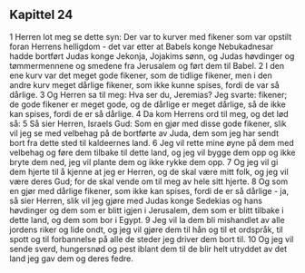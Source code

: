 ## Kapittel 24

1 Herren lot meg se dette syn: Der var to kurver med fikener som var opstilt foran Herrens helligdom - det var etter at Babels konge Nebukadnesar hadde bortført Judas konge Jekonja, Jojakims sønn, og Judas høvdinger og tømmermennene og smedene fra Jerusalem og ført dem til Babel.
2 I den ene kurv var det meget gode fikener, som de tidlige fikener, men i den andre kurv meget dårlige fikener, som ikke kunne spises, fordi de var så dårlige.
3 Og Herren sa til meg: Hva ser du, Jeremias? Jeg svarte: fikener; de gode fikener er meget gode, og de dårlige er meget dårlige, så de ikke kan spises, fordi de er så dårlige.
4 Da kom Herrens ord til meg, og det lød så:
5 Så sier Herren, Israels Gud: Som en gjør med disse gode fikener, slik vil jeg se med velbehag på de bortførte av Juda, dem som jeg har sendt bort fra dette sted til kaldeernes land.
6 Jeg vil rette mine øyne på dem med velbehag og føre dem tilbake til dette land, og jeg vil bygge dem opp og ikke bryte dem ned, jeg vil plante dem og ikke rykke dem opp.
7 Og jeg vil gi dem hjerte til å kjenne at jeg er Herren, og de skal være mitt folk, og jeg vil være deres Gud; for de skal vende om til meg av hele sitt hjerte.
8 Og som en gjør med dårlige fikener, som ikke kan spises, fordi de er så dårlige - ja, så sier Herren, slik vil jeg gjøre med Judas konge Sedekias og hans høvdinger og dem som er blitt igjen i Jerusalem, dem som er blitt tilbake i dette land, og dem som bor i Egypt.
9 Jeg vil la dem bli mishandlet av alle jordens riker og lide ondt, og jeg vil gjøre dem til hån og til et ordspråk, til spott og til forbannelse på alle de steder jeg driver dem bort til.
10 Og jeg vil sende sverd, hungersnød og pest iblant dem til de blir helt utryddet av det land jeg gav dem og deres fedre.
